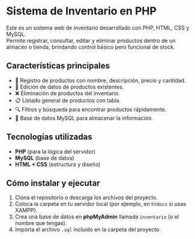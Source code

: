 # Sistema de Inventario en PHP

Este es un sistema web de inventario desarrollado con PHP, HTML, CSS y MySQL.  
Permite registrar, consultar, editar y eliminar productos dentro de un almacén o tienda, brindando control básico pero funcional de stock.



## Características principales

- 📝 Registro de productos con nombre, descripción, precio y cantidad.
- 🔄 Edición de datos de productos existentes.
- ❌ Eliminación de productos del inventario.
- 📋 Listado general de productos con tabla.
- 🔍 Filtros y búsqueda para encontrar productos rápidamente.
- 💽 Base de datos MySQL para almacenar la información.



## Tecnologías utilizadas

- **PHP** (para la lógica del servidor)
- **MySQL** (base de datos)
- **HTML + CSS** (estructura y diseño)




## Cómo instalar y ejecutar

1. Clona el repositorio o descarga los archivos del proyecto.
2. Coloca la carpeta en tu servidor local (por ejemplo, en `htdocs` si usas XAMPP).
3. Crea una base de datos en **phpMyAdmin** llamada `inventario` (o el nombre que tengas).
4. Importa el archivo `.sql` incluido en la carpeta del proyecto.

